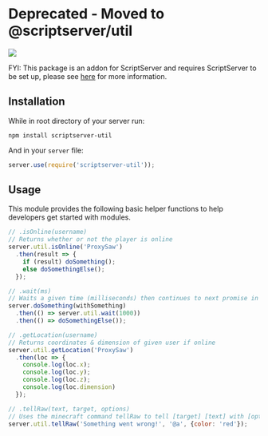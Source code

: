 Deprecated - Moved to @scriptserver/util
====================

[![](http://i.imgur.com/zhptNme.png)](https://github.com/garrettjoecox/scriptserver)

FYI: This package is an addon for ScriptServer and requires ScriptServer to be set up, please see [here](https://github.com/garrettjoecox/scriptserver) for more information.

## Installation
While in root directory of your server run:
```
npm install scriptserver-util
```
And in your `server` file:
```javascript
server.use(require('scriptserver-util'));
```

## Usage
This module provides the following basic helper functions to help developers get started with modules.
```javascript
// .isOnline(username)
// Returns whether or not the player is online
server.util.isOnline('ProxySaw')
  .then(result => {
    if (result) doSomething();
    else doSomethingElse();
  });

// .wait(ms)
// Waits a given time (milliseconds) then continues to next promise in chain
server.doSomething(withSomething)
  .then(() => server.util.wait(1000))
  .then(() => doSomethingElse());

// .getLocation(username)
// Returns coordinates & dimension of given user if online
server.util.getLocation('ProxySaw')
  .then(loc => {
    console.log(loc.x);
    console.log(loc.y);
    console.log(loc.z);
    console.log(loc.dimension)
  });

// .tellRaw(text, target, options)
// Uses the minecraft command tellRaw to tell [target] [text] with [options]
server.util.tellRaw('Something went wrong!', '@a', {color: 'red'});
```
